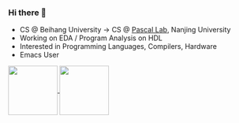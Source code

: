 ### Hi there 👋

- CS @ Beihang University → CS @ [Pascal Lab](https://pascal-lab.net), Nanjing University
- Working on EDA / Program Analysis on HDL
- Interested in Programming Languages, Compilers, Hardware
- Emacs User

<a href="https://github.com/roife/roife.github.io">
  <img align="center" height=100 src="https://github-readme-stats.vercel.app/api/pin/?theme=github-light&username=roife&repo=roife.github.io" />
</a>

<a href="https://github.com/roife/resume">
  <img align="center" height=100 src="https://github-readme-stats.vercel.app/api/pin/?theme=github-light&username=roife&repo=resume" />
</a>
